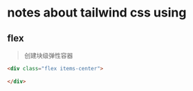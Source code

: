 # notes about tailwind css using

## flex 
>创建块级弹性容器
```html
<div class="flex items-center">
    
</div>
```

